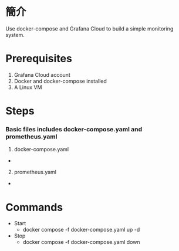# 簡介
Use docker-compose and Grafana Cloud to build a simple monitoring system.

# Prerequisites
1. Grafana Cloud account
2. Docker and docker-compose installed
3. A Linux VM

# Steps
### Basic files includes docker-compose.yaml and prometheus.yaml
1. docker-compose.yaml
* 

2. prometheus.yaml
* 

# Commands
* Start
    - docker compose -f docker-compose.yaml up -d
* Stop
    - docker compose -f docker-compose.yaml down